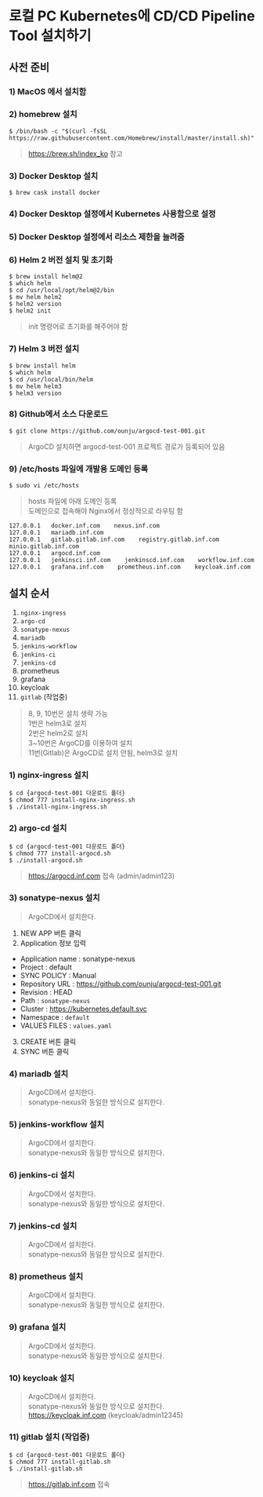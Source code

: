 # 로컬 PC Kubernetes에 CD/CD Pipeline Tool 설치하기
## 사전 준비
### 1) MacOS 에서 설치함
### 2) homebrew 설치
```
$ /bin/bash -c "$(curl -fsSL https://raw.githubusercontent.com/Homebrew/install/master/install.sh)"
```
> https://brew.sh/index_ko 참고
### 3) Docker Desktop 설치
```
$ brew cask install docker
```
### 4) Docker Desktop 설정에서 Kubernetes 사용함으로 설정
### 5) Docker Desktop 설정에서 리소스 제한을 늘려줌
### 6) Helm 2 버전 설치 및 초기화
```
$ brew install helm@2
$ which helm
$ cd /usr/local/opt/helm@2/bin
$ mv helm helm2
$ helm2 version
$ helm2 init
```
> init 명령어로 초기화를 해주어야 함
### 7) Helm 3 버전 설치
```
$ brew install helm
$ which helm
$ cd /usr/local/bin/helm
$ mv helm helm3
$ helm3 version
```
### 8) Github에서 소스 다운로드
```
$ git clone https://github.com/ounju/argocd-test-001.git
```
> ArgoCD 설치하면 argocd-test-001 프로젝트 경로가 등록되어 있음
### 9) /etc/hosts 파일에 개발용 도메인 등록
```
$ sudo vi /etc/hosts
```
> hosts 파일에 아래 도메인 등록  
> 도메인으로 접속해야 Nginx에서 정상적으로 라우팅 함
```
127.0.0.1   docker.inf.com    nexus.inf.com
127.0.0.1   mariadb.inf.com    
127.0.0.1   gitlab.gitlab.inf.com    registry.gitlab.inf.com    minio.gitlab.inf.com
127.0.0.1   argocd.inf.com
127.0.0.1   jenkinsci.inf.com    jenkinscd.inf.com    workflow.inf.com   
127.0.0.1   grafana.inf.com    prometheus.inf.com    keycloak.inf.com
```

## 설치 순서
1. `nginx-ingress`
1. `argo-cd`
1. `sonatype-nexus`
1. `mariadb`
1. `jenkins-workflow`
1. `jenkins-ci`
1. `jenkins-cd`
1. prometheus
1. grafana
1. keycloak
1. `gitlab` (작업중)
> 8, 9, 10번은 설치 생략 가능  
> 1번은 helm3로 설치  
> 2번은 helm2로 설치  
> 3~10번은 ArgoCD를 이용하여 설치  
> 11번(Gitlab)은 ArgoCD로 설치 안됨, helm3로 설치

### 1) nginx-ingress 설치
```
$ cd {argocd-test-001 다운로드 폴더}
$ chmod 777 install-nginx-ingress.sh
$ ./install-nginx-ingress.sh
```
### 2) argo-cd 설치
```
$ cd {argocd-test-001 다운로드 폴더}
$ chmod 777 install-argocd.sh
$ ./install-argocd.sh
```
> https://argocd.inf.com 접속 (admin/admin123)
### 3) sonatype-nexus 설치
> ArgoCD에서 설치한다.
1. NEW APP 버튼 클릭
1. Application 정보 입력
+ Application name : sonatype-nexus
+ Project : default
+ SYNC POLICY : Manual
+ Repository URL : https://github.com/ounju/argocd-test-001.git
+ Revision : HEAD
+ Path : `sonatype-nexus`
+ Cluster : https://kubernetes.default.svc
+ Namespace : `default`
+ VALUES FILES : `values.yaml`
3. CREATE 버튼 클릭
3. SYNC 버튼 클릭

### 4) mariadb 설치
> ArgoCD에서 설치한다.  
> sonatype-nexus와 동일한 방식으로 설치한다.

### 5) jenkins-workflow 설치
> ArgoCD에서 설치한다.  
> sonatype-nexus와 동일한 방식으로 설치한다.
### 6) jenkins-ci 설치
> ArgoCD에서 설치한다.  
> sonatype-nexus와 동일한 방식으로 설치한다.
### 7) jenkins-cd 설치
> ArgoCD에서 설치한다.  
> sonatype-nexus와 동일한 방식으로 설치한다.
### 8) prometheus 설치
> ArgoCD에서 설치한다.  
> sonatype-nexus와 동일한 방식으로 설치한다.
### 9) grafana 설치
> ArgoCD에서 설치한다.  
> sonatype-nexus와 동일한 방식으로 설치한다.

### 10) keycloak 설치
> ArgoCD에서 설치한다.  
> sonatype-nexus와 동일한 방식으로 설치한다.  
> https://keycloak.inf.com (keycloak/admin12345)

### 11) gitlab 설치 (작업중)
```
$ cd {argocd-test-001 다운로드 폴더}
$ chmod 777 install-gitlab.sh
$ ./install-gitlab.sh
```
> https://gitlab.inf.com 접속
